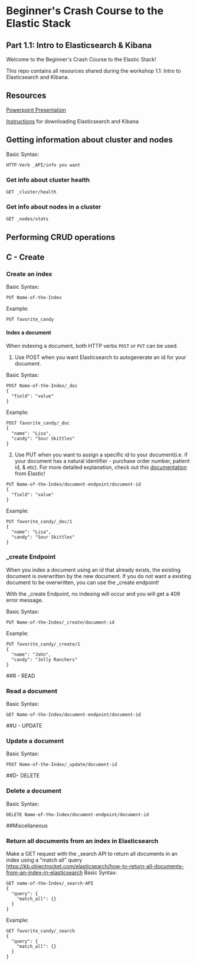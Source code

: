 # Beginner's Crash Course to the Elastic Stack
## Part 1.1: Intro to Elasticsearch & Kibana

Welcome to the Beginner's Crash Course to the Elastic Stack!

This repo contains all resources shared during the workshop 1.1: Intro to Elasticsearch and Kibana.

## Resources

[Powerpoint Presentation]()

[Instructions](https://dev.to/elastic/downloading-elasticsearch-and-kibana-macos-linux-and-windows-1mmo) for downloading Elasticsearch and Kibana

## Getting information about cluster and nodes
Basic Syntax: 
```
HTTP-Verb _API/info you want
```
### Get info about cluster health
```
GET _cluster/health
```
### Get info about nodes in a cluster
```
GET _nodes/stats
```
## Performing CRUD operations

## C - Create
### Create an index
Basic Syntax:
```
PUT Name-of-the-Index
```
Example:
```
PUT favorite_candy
```
#### Index a document
When indexing a document, both HTTP verbs `POST` or `PUT` can be used. 

1) Use POST when you want Elasticsearch to autogenerate an id for your document. 

Basic Syntax:
```
POST Name-of-the-Index/_doc
{
  "field": "value"
}
````
Example:
```
POST favorite_candy/_doc
{
  "name": "Lisa",
  "candy": "Sour Skittles"
}
```

2) Use PUT when you want to assign a specific id to your document(i.e. if your document has a natural identifier - purchase order number, patient id, & etc).
For more detailed explanation, check out this [documentation](https://www.elastic.co/guide/en/elasticsearch/guide/current/index-doc.html) from Elastic! 

```
PUT Name-of-the-Index/document-endpoint/document-id
{
  "field": "value"
}
```
Example:
```
PUT favorite_candy/_doc/1
{
  "name": "Lisa",
  "candy": "Sour Skittles"
}
```

### _create Endpoint
When you index a document using an id that already exists, the existing document is overwritten by the new document. 
If you do not want a existing document to be overwritten, you can use the _create endpoint! 

With the _create Endpoint, no indexing will occur and you will get a 409 error message. 

Basic Syntax:
```
PUT Name-of-the-Index/_create/document-id
```
Example:
```
PUT favorite_candy/_create/1
{
  "name": "John",
  "candy": "Jolly Ranchers"
}
```
##R - READ
### Read a document 
Basic Syntax:
```
GET Name-of-the-Index/document-endpoint/document-id
```

##U - UPDATE
### Update a document
Basic Syntax:
```
POST Name-of-the-Index/_update/document-id
```
##D- DELETE
### Delete a document

Basic Syntax:
```
DELETE Name-of-the-Index/document-endpoint/document-id
```
##Miscellaneous
### Return all documents from an index in Elasticsearch
Make a GET request with the _search API to return all documents in an index using a "match all" query
https://kb.objectrocket.com/elasticsearch/how-to-return-all-documents-from-an-index-in-elasticsearch
Basic Syntax:
```
GET name-of-the-Index/_search-API
{
  "query": {
    "match_all": {}
  }
}
```
Example:
```
GET favorite_candy/_search
{
  "query": {
    "match_all": {}
  }
}
```
